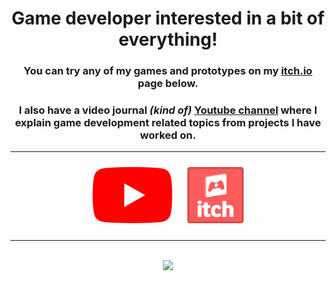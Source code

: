 <div align="center">
   <h1> <b>Game developer</b> interested in a bit of everything!</h1>

   <div align="center">
      <h3>You can try any of my games and prototypes on my <a href="https://tycro-games.itch.io/">itch.io</a> page below.</h3>
      <h3>I also have a video journal <em>(kind of)</em> <a href="https://www.youtube.com/@tycro_games">Youtube channel</a> where I explain game development related topics from projects I have worked on.</h3>
   </div>
   <hr/>

   <!--Social images !-->
   <div align="center"  >
      <div  style="padding: 10px; display: inline-block">
         <a href="https://www.youtube.com/@tycro_games"><img src="assets\youtube_social_icon_red.png" alt="My YouTube Channel"/> </a>
      </div>
      <div  style="padding: 10px; display: inline-block;">
         <a href="https://tycro-games.itch.io/"><img src="assets\app-icon.png" alt="My itch.io page" height="90"/></a>
      </div>
      <br>
      <hr>
      <br>
      <img  src="https://github-readme-stats.vercel.app/api?username=OneBogdan01&show_icons=true&theme=dark"/>
   
   </div>
